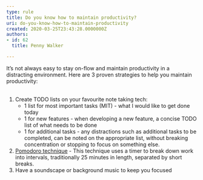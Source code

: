 ```yaml
---
type: rule
title: Do you know how to maintain productivity?
uri: do-you-know-how-to-maintain-productivity
created: 2020-03-25T23:43:28.0000000Z
authors:
- id: 62
  title: Penny Walker

---
```




<span class='intro'> ​It’s not always easy to stay on-flow and maintain productivity in a distracting environment. Here are 3 proven strategies to help you maintain productivity&#58;<br><br> </span>

<ol><li>Create TODO lists on your favourite note taking tech&#58;
   <ul><li>1 list for most important tasks (MIT) - what I would like to get done today</li><li>1 for new features - when developing a new feature, a concise TODO list of what needs to be done</li><li>1 for additional tasks - any distractions such as additional tasks to be completed, can be noted on the appropriate list, without breaking concentration or stopping to focus on something else.​<br></li></ul></li><li><a href="https&#58;//francescocirillo.com/pages/pomodoro-technique">​Pomodoro technique</a>&#160;-&#160;This technique uses a timer to break down work into intervals, traditionally 25 minutes in length, separated by short breaks.&#160;</li><li>Have a soundscape&#160;or background music to keep you focused<br></li></ol>


